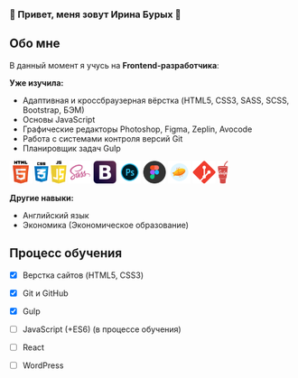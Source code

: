 ### :star2: Привет, меня зовут Ирина Бурых :star2:

## Обо мне
В данный момент я учусь на **Frontend-разработчика**:

**Уже изучила:**
- Адаптивная и кроссбраузерная вёрстка (HTML5, CSS3, SASS, SCSS, Bootstrap, БЭМ)
- Основы JavaScript
- Графические редакторы Photoshop, Figma, Zeplin, Avocode
- Работа с системами контроля версий Git
- Планировщик задач Gulp

[<img src="https://github.com/iburykh/iburykh/blob/main/icons/html.png" alt="HTML5" height="40">](https://html5book.ru/html-html5/)
[<img src="https://github.com/iburykh/iburykh/blob/main/icons/css1.png" alt="CSS3" height="40">](https://html5book.ru/css-spravochnik.html)
[<img src="https://github.com/iburykh/iburykh/blob/main/icons/js.png" alt="JavaScript" height="40">](https://learn.javascript.ru/)
[<img src="https://github.com/iburykh/iburykh/blob/main/icons/sass.png" alt="SASS" height="40">](https://sass-lang.com/)
[<img src="https://github.com/iburykh/iburykh/blob/main/icons/bootstrap1.svg" alt="Bootstrap" height="40">](https://getbootstrap.com/)
[<img src="https://github.com/iburykh/iburykh/blob/main/icons/photoshop.png" alt="Photoshop" height="40">](https://www.adobe.com/ru/products/photoshop.html)
[<img src="https://github.com/iburykh/iburykh/blob/main/icons/figma.png" height="40">](https://www.figma.com/)
[<img src="https://github.com/iburykh/iburykh/blob/main/icons/zeplin.png" height="40">](https://zeplin.io/)
[<img src="https://github.com/iburykh/iburykh/blob/main/icons/git.png" height="40">](https://git-scm.com/)
[<img src="https://github.com/iburykh/iburykh/blob/main/icons/gulp.png" height="40">](https://gulpjs.com/)


**Другие навыки:**
- Английский язык
- Экономика (Экономическое образование)

## Процесс обучения
- [x] Верстка сайтов (HTML5, CSS3)
- [x] Git и GitHub
- [x] Gulp
- [ ] JavaScript (+ES6) (в процессе обучения)
- [ ] React
- [ ] WordPress




